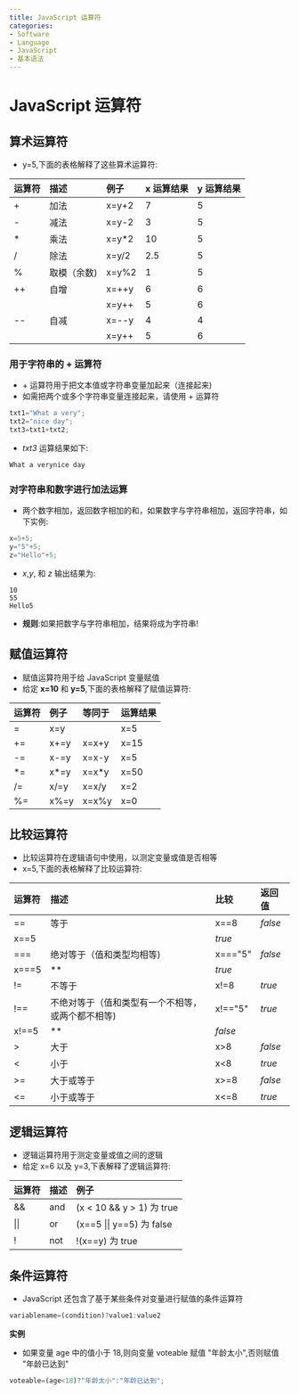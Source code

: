 ```yaml
---
title: JavaScript 运算符
categories:
- Software
- Language
- JavaScript
- 基本语法
---
```

# JavaScript 运算符

## 算术运算符

- y=5,下面的表格解释了这些算术运算符:

| 运算符 | 描述         | 例子  | x 运算结果 | y 运算结果 |
| :----- | :----------- | :---- | :--------- | :--------- |
| +      | 加法         | x=y+2 | 7          | 5          |
| -      | 减法         | x=y-2 | 3          | 5          |
| *      | 乘法         | x=y*2 | 10         | 5          |
| /      | 除法         | x=y/2 | 2.5        | 5          |
| %      | 取模（余数) | x=y%2 | 1          | 5          |
| ++     | 自增         | x=++y | 6          | 6          |
|        |              | x=y++ | 5          | 6          |
| --     | 自减         | x=--y | 4          | 4          |
|        |              | x=y++ | 5          | 6          |

### 用于字符串的 + 运算符

- \+ 运算符用于把文本值或字符串变量加起来（连接起来)
- 如需把两个或多个字符串变量连接起来，请使用 + 运算符

```js
txt1="What a very";
txt2="nice day";
txt3=txt1+txt2;
```

- *txt3* 运算结果如下:

```js
What a verynice day
```

### 对字符串和数字进行加法运算

- 两个数字相加，返回数字相加的和，如果数字与字符串相加，返回字符串，如下实例:

```js
x=5+5;
y="5"+5;
z="Hello"+5;
```

- *x*,*y*, 和 *z* 输出结果为:

```
10
55
Hello5
```

- **规则**:如果把数字与字符串相加，结果将成为字符串!

## 赋值运算符

- 赋值运算符用于给 JavaScript 变量赋值
- 给定 **x=10** 和 **y=5**,下面的表格解释了赋值运算符:

| 运算符 | 例子 | 等同于 | 运算结果 |
| :----- | :--- | :----- | :------- |
| =      | x=y  |        | x=5      |
| +=     | x+=y | x=x+y  | x=15     |
| -=     | x-=y | x=x-y  | x=5      |
| *=     | x*=y | x=x*y  | x=50     |
| /=     | x/=y | x=x/y  | x=2      |
| %=     | x%=y | x=x%y  | x=0      |

## 比较运算符

- 比较运算符在逻辑语句中使用，以测定变量或值是否相等
- x=5,下面的表格解释了比较运算符:

| 运算符 | 描述                                               | 比较    | 返回值  |
| :----- | :------------------------------------------------- | :------ | :------ |
| ==     | 等于                                               | x==8    | *false* |
| x==5   |                                                    | *true*  |         |
| ===    | 绝对等于（值和类型均相等)                         | x==="5" | *false* |
| x===5  | **                                                 | *true*  |         |
| !=     | 不等于                                             | x!=8    | *true*  |
| !==    | 不绝对等于（值和类型有一个不相等，或两个都不相等) | x!=="5" | *true*  |
| x!==5  | **                                                 | *false* |         |
| >      | 大于                                               | x>8     | *false* |
| <      | 小于                                               | x<8     | *true*  |
| >=     | 大于或等于                                         | x>=8    | *false* |
| <=     | 小于或等于                                         | x<=8    | *true*  |

## 逻辑运算符

- 逻辑运算符用于测定变量或值之间的逻辑
- 给定 x=6 以及 y=3,下表解释了逻辑运算符:

| 运算符 | 描述 | 例子                       |
| :----- | :--- | :------------------------- |
| &&     | and  | (x < 10 && y > 1) 为 true  |
| \|\|   | or   | (x\==5 \|\| y==5) 为 false |
| !      | not  | !(x==y) 为 true            |

## 条件运算符

- JavaScript 还包含了基于某些条件对变量进行赋值的条件运算符

```js
variablename=(condition)?value1:value2
```

**实例**

- 如果变量 age 中的值小于 18,则向变量 voteable 赋值 "年龄太小",否则赋值 "年龄已达到"

```js
voteable=(age<18)?"年龄太小":"年龄已达到";
```

